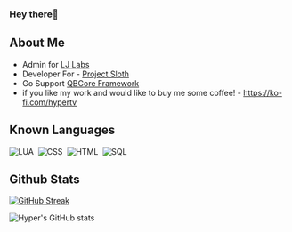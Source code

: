 ### Hey there👋

## About Me

* Admin for [LJ Labs](https://discord.gg/ljlabs)
* Developer For - [Project Sloth](https://github.com/Project-Sloth)
* Go Support [QBCore Framework](https://discord.gg/qbcore)
* if you like my work and would like to buy me some coffee! - https://ko-fi.com/hypertv
 ## Known Languages

![LUA](https://img.shields.io/badge/-Lua-333333?style=flat&logo=lua)&nbsp;
![CSS](https://img.shields.io/badge/-CSS-333333?style=flat&logo=CSS3&logoColor=1572B6)&nbsp;
![HTML](https://img.shields.io/badge/-HTML-333333?style=flat&logo=HTML5)&nbsp;
![SQL](https://img.shields.io/badge/-MySQL-333333?style=flat&logo=mysql)

## Github Stats
[![GitHub Streak](https://github-readme-streak-stats.herokuapp.com?user=ItsHyper&theme=dracula&date_format=M%20j%5B%2C%20Y%5D)](https://git.io/streak-stats)

![Hyper's GitHub stats](https://github-readme-stats.vercel.app/api?username=ItsHyper&show_icons=true&theme=dracula)
